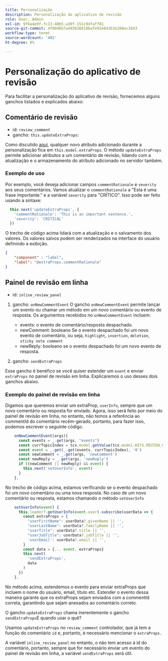 ```yaml
---
title: Personalização
description: Personalização do aplicativo de revisão
role: User, Admin
exl-id: 9f6a4e9f-fc13-40b5-a30f-151c94faff81
source-git-commit: 4f00d6b7ad45636618bafe92e643b3e288ec2643
workflow-type: tm+mt
source-wordcount: '402'
ht-degree: 0%

---
```


# Personalização do aplicativo de revisão

Para facilitar a personalização do aplicativo de revisão, fornecemos alguns ganchos listados e explicados abaixo:

## Comentário de revisão

- id: `review_comment`
- gancho: `this.updateExtraProps`:

Como discutido [aqui](../../aem_guides_framework/basic-customisation.md), qualquer novo atributo adicionado durante a personalização fica em `this.model.extraProps`. O método `updateExtraProps` permite adicionar atributos a um comentário de revisão, lidando com a atualização e o armazenamento do atributo adicionado no servidor também.

### Exemplo de uso

Por exemplo, você deseja adicionar campos `commentRationale` e `severity` aos seus comentários.
Vamos atualizar o `commentRationale` a &quot;Esta é uma frase importante.&quot; e a variável `severity` para &quot;CRÍTICO&quot;.
Isso pode ser feito usando a sintaxe:

```typescript
  this.next('updateExtraProps', {
    'commentRationale': 'This is an important sentence.',
    'severity': 'CRITICAL'
  })
```

O trecho de código acima lidará com a atualização e o salvamento dos valores. Os valores salvos podem ser renderizados na interface do usuário definindo a exibição.

```JSON
{
    "component" : "label",
    "label": "@extraProps.commentRationale"
}
```

## Painel de revisão em linha

- id: `inline_review_panel`

1. gancho: `onNewCommentEvent`
O gancho `onNewCommentEvent` permite lançar um evento ou chamar um método em um novo comentário ou evento de resposta.
Os argumentos recebidos no `onNewCommentEvent` incluem:
   - events: o evento de comentário/resposta despachado.
   - newComment: booleano Se o evento despachado foi um novo evento de comentário, ou seja, `highlight`, `insertion`, `deletion`, `sticky note comment`
   - newReply: booleano se o evento despachado foi um novo evento de resposta.

2. gancho: `sendExtraProps`

Esse gancho é benéfico se você quiser estender um `event` e enviar `extraProps` no painel de revisão em linha. Explicaremos o uso desses dois ganchos abaixo.

### Exemplo do painel de revisão em linha

Digamos que queremos enviar um extraProp, `userInfo`, sempre que um novo comentário ou resposta for enviado. Agora, isso será feito por meio do painel de revisão em linha, no entanto, não temos a referência ao commentId do comentário recém-gerado, portanto, para fazer isso, podemos escrever o seguinte código.

```typescript
    onNewCommentEvent(args){
      const events = _.get(args, "events")
      const currTopicIndex = tcx.model.getValue(tcx.model.KEYS.REVIEW_CURR_TOPIC) || this.getValue('currTopicIndex') || "0"
      const event = _.get(_.get(events, currTopicIndex), '0')
      const newComment = _.get(args, 'newComment')
      const newReply = _.get(args, 'newReply')
      if ((newComment || newReply) && event) {
        this.next('setUserInfo', event)
      }
    },
```

No trecho de código acima, estamos verificando se o evento despachado foi um novo comentário ou uma nova resposta. No caso de um novo comentário ou resposta, estamos chamando o método `setUserInfo`

```typescript
    setUserInfo(event) {
      this.loader?.getUserInfo(event.user).subscribe(userData => {
        const extraProps = {
          "userFirstName": userData?.givenName || '',
          "userLastName": userData?.familyName || '',
          "userTitle": userData?.title || '',
          "userJobTitle": userData?.jobTitle || '',
          'userEmail': userData?.email || '',
        }
        const data = {... event, extraProps}
        this.next(
          'sendExtraProps',
          data
        )
      })
    },
```

No método acima, estendemos o evento para enviar extraProps que incluem o nome do usuário, email, título etc. Estender o evento dessa maneira garante que os extraProps sejam enviados com a commentId correta, garantindo que sejam anexados ao comentário correto.

O gancho `updateExtraProps` chama inerentemente o gancho `sendExtraProps`E quando usar o quê?

Usamos `updateExtraProps` no `review_comment` controlador, que já tem a função do comentário `id` e, portanto, é necessário mencionar o `extraProps.`

A variável `inline_review_panel` no entanto, o não tem acesso à id do comentário, portanto, sempre que for necessário enviar um evento do painel de revisão em linha, a variável `sendExtraProps` será útil.
